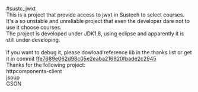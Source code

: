 #sustc_jwxt
<br>
This is a project that provide access to jwxt in Sustech to select courses.<br>
It's a so unstable and unreliable project that even the developer dare not to use it choose courses.<br>
The project is developed under JDK1.8, using eclipse and apparently it is still under developing.<br>
<br>
if you want to debug it, please dowload reference lib in the thanks list or get it in commit [ffe7689e062d98c05e2eaba216920fbade2c2945](https://github.com/ddzy2015/sustc_jwxt/tree/ffe7689e062d98c05e2eaba216920fbade2c2945)
<br>
Thanks for the following project:<br>
httpcomponents-client<br>
jsoup<br>
GSON<br>
